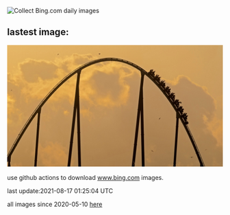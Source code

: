 ![Collect Bing.com daily images](https://github.com/counter2015/bing-daily-images/workflows/Collect%20Bing.com%20daily%20images/badge.svg)
## lastest image:
![](images/PortAventura.jpg)

use github actions to download www.bing.com images.

last update:2021-08-17 01:25:04 UTC

all images since 2020-05-10 [here](https://github.com/counter2015/bing-daily-images/tree/master/images) 
